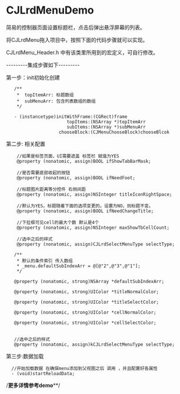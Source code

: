 # CJLrdMenuDemo

简易的控制器页面设置标题栏，点击后弹出悬浮屏幕的列表。

将CJLrdMenu拖入项目中，按照下面的代码步骤就可以实现。

CJLrdMenu_Header.h 中有该类里所用到的宏定义，可自行修改。

---------集成步骤如下---------

第一步：init初始化创建

       /**
        *  topItemArr: 标题数组
        *  subMenuArr: 包含列表数组的数组
        */
     
       - (instancetype)initWithFrame:(CGRect)frame
                           topItems:(NSArray *)topItemArr
                           subItems:(NSArray *)subMenuArr
                        chooseBlock:(CJMenuChooseBlock)chooseBlcok
                  
第二步: 相关配置

        //如果是标签页面，UI需要遮盖 标签栏 赋值为YES
        @property (nonatomic, assign)BOOL ifShowTabBarMask;

        //是否需要底部收起的按钮
        @property (nonatomic, assign)BOOL ifNeedFoot;

        //标题图片距离等分控件 右侧间距
        @property (nonatomic, assign)NSInteger titleIconRightSpace;

        //默认为YES，标题随着下面的选项变更的。设置为NO，则标题不变。
        @property (nonatomic, assign)BOOL ifNeedChangeTitle;

        //下拉框可见cell的最大个数 默认是4个
        @property (nonatomic, assign)NSInteger maxShowTbCellCount;

        //选中之后的样式
        @property (nonatomic, assign)CJLrdSelectMenuType selectType;

       /**
        * 默认的条件索引 传入数组 
        * _menu.defaultSubIndexArr = @[@"2",@"3",@"1"];
        */
        
       @property (nonatomic, strong)NSArray *defaultSubIndexArr;

       @property (nonatomic, strong)UIColor *titleNormalColor;

       @property (nonatomic, strong)UIColor *titleSelectColor;

       @property (nonatomic, strong)UIColor *cellNormalColor;

       @property (nonatomic, strong)UIColor *cellSelectColor;


       //选中之后的样式
       @property (nonatomic, assign)kCJLrdSelectMenuType selectType;


第三步:数据加载

      //开始加载数据 在确保menu添加到父视图之后 调用 ，并且配置好各属性
      - (void)startReloadData;

/**********更多详情参考demo************/

